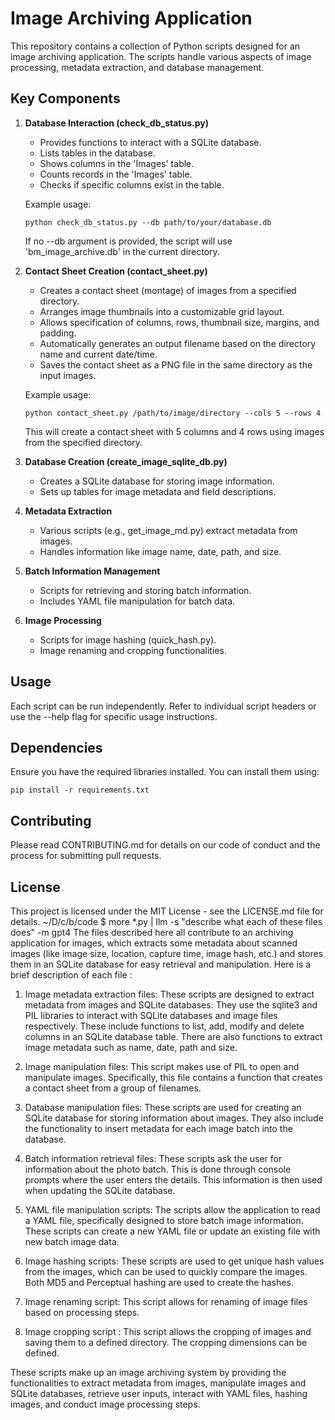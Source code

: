 # Image Archiving Application

This repository contains a collection of Python scripts designed for an image archiving application. The scripts handle various aspects of image processing, metadata extraction, and database management.

## Key Components

1. **Database Interaction (check_db_status.py)**
   - Provides functions to interact with a SQLite database.
   - Lists tables in the database.
   - Shows columns in the 'Images' table.
   - Counts records in the 'Images' table.
   - Checks if specific columns exist in the table.

   Example usage:
   ```
   python check_db_status.py --db path/to/your/database.db
   ```
   If no --db argument is provided, the script will use 'bm_image_archive.db' in the current directory.

2. **Contact Sheet Creation (contact_sheet.py)**
   - Creates a contact sheet (montage) of images from a specified directory.
   - Arranges image thumbnails into a customizable grid layout.
   - Allows specification of columns, rows, thumbnail size, margins, and padding.
   - Automatically generates an output filename based on the directory name and current date/time.
   - Saves the contact sheet as a PNG file in the same directory as the input images.

   Example usage:
   ```
   python contact_sheet.py /path/to/image/directory --cols 5 --rows 4
   ```
   This will create a contact sheet with 5 columns and 4 rows using images from the specified directory.

3. **Database Creation (create_image_sqlite_db.py)**
   - Creates a SQLite database for storing image information.
   - Sets up tables for image metadata and field descriptions.

4. **Metadata Extraction**
   - Various scripts (e.g., get_image_md.py) extract metadata from images.
   - Handles information like image name, date, path, and size.

5. **Batch Information Management**
   - Scripts for retrieving and storing batch information.
   - Includes YAML file manipulation for batch data.

6. **Image Processing**
   - Scripts for image hashing (quick_hash.py).
   - Image renaming and cropping functionalities.

## Usage

Each script can be run independently. Refer to individual script headers or use the --help flag for specific usage instructions.

## Dependencies

Ensure you have the required libraries installed. You can install them using:

```
pip install -r requirements.txt
```

## Contributing

Please read CONTRIBUTING.md for details on our code of conduct and the process for submitting pull requests.

## License

This project is licensed under the MIT License - see the LICENSE.md file for details.
~/D/c/b/code $ more *.py | llm -s "describe what each of these files does" -m gpt4
The files described here all contribute to an archiving application for images, which extracts some metadata about scanned images (like image size, location, capture time, image hash, etc.) and stores them in an SQLite database for easy retrieval and manipulation. Here is a brief description of each file :

1. Image metadata extraction files: These scripts are designed to extract metadata from images and SQLite databases. They use the sqlite3 and PIL libraries to interact with SQLite databases and image files respectively. These include functions to list, add, modify and delete columns in an SQLite database table. There are also functions to extract image metadata such as name, date, path and size.

2. Image manipulation files: This script makes use of PIL to open and manipulate images. Specifically, this file contains a function that creates a contact sheet from a group of filenames.

3. Database manipulation files: These scripts are used for creating an SQLite database for storing information about images. They also include the functionality to insert metadata for each image batch into the database.

4. Batch information retrieval files: These scripts ask the user for information about the photo batch. This is done through console prompts where the user enters the details. This information is then used when updating the SQLite database.

5. YAML file manipulation scripts: The scripts allow the application to read a YAML file, specifically designed to store batch image information. These scripts can create a new YAML file or update an existing file with new batch image data.

6. Image hashing scripts: These scripts are used to get unique hash values from the images, which can be used to quickly compare the images. Both MD5 and Perceptual hashing are used to create the hashes.

7. Image renaming script: This script allows for renaming of image files based on processing steps.

8. Image cropping script : This script allows the cropping of images and saving them to a defined directory. The cropping dimensions can be defined.

These scripts make up an image archiving system by providing the functionalities to extract metadata from images, manipulate images and SQLite databases, retrieve user inputs, interact with YAML files, hashing images, and conduct image processing steps.
